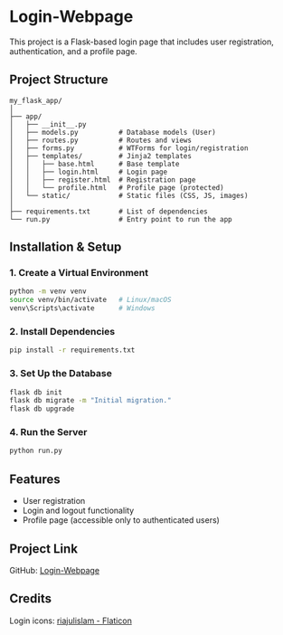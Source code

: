 # Login-Webpage

This project is a Flask-based login page that includes user registration, authentication, and a profile page.

## Project Structure
```
my_flask_app/
│
├── app/
│   ├── __init__.py
│   ├── models.py          # Database models (User)
│   ├── routes.py          # Routes and views
│   ├── forms.py           # WTForms for login/registration
│   ├── templates/         # Jinja2 templates
│   │   ├── base.html      # Base template
│   │   ├── login.html     # Login page
│   │   ├── register.html  # Registration page
│   │   └── profile.html   # Profile page (protected)
│   └── static/            # Static files (CSS, JS, images)
│
├── requirements.txt       # List of dependencies
└── run.py                 # Entry point to run the app
```

## Installation & Setup

### 1. Create a Virtual Environment
```bash
python -m venv venv
source venv/bin/activate   # Linux/macOS
venv\Scripts\activate      # Windows
```

### 2. Install Dependencies
```bash
pip install -r requirements.txt
```

### 3. Set Up the Database
```bash
flask db init
flask db migrate -m "Initial migration."
flask db upgrade
```

### 4. Run the Server
```bash
python run.py
```

## Features
- User registration
- Login and logout functionality
- Profile page (accessible only to authenticated users)

## Project Link
GitHub: [Login-Webpage](https://github.com/Barndalion/Login-Webpage)

## Credits
Login icons: [riajulislam - Flaticon](https://www.flaticon.com/free-icons/login)

